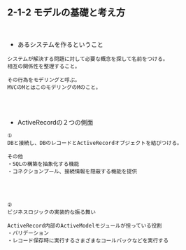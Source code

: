 ## 2-1-2 モデルの基礎と考え方  
<br>

- あるシステムを作るということ  
```
システムが解決する問題に対して必要な概念を探して名前をつける。
相互の関係性を整理すること。

その行為をモデリングと呼ぶ。
MVCのMとはこのモデリングのMのこと。
```
<br>
<br>

- ActiveRecordの２つの側面  
```
①
DBと接続し、DBのレコードとActiveRecordオブジェクトを結びつける。

その他
・SQLの構築を抽象化する機能
・コネクションプール、接続情報を隠蔽する機能を提供
```
<br>
<br>

```
②
ビジネスロジックの実装的な振る舞い

ActiveRecord内部のActiveModelモジュールが担っている役割
・バリデーション
・レコード保存時に実行するさまざまなコールバックなどを実行する
```